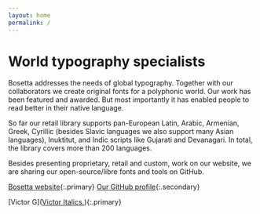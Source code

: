 ```yaml
---
layout: home
permalink: /
---
```


# World typography specialists

Bosetta addresses the needs of global typography. Together with our collaborators we create original fonts for a polyphonic world. Our work has been featured and awarded. But most importantly it has enabled people to read better in their native language.

So far our retail library supports pan-European Latin, Arabic, Armenian, Greek, Cyrillic (besides Slavic languages we also support many Asian languages), Inuktitut, and Indic scripts like Gujarati and Devanagari. In total, the library covers more than 200 languages.

Besides presenting proprietary, retail and custom, work on our website, we are sharing our open-source/libre fonts and tools on GitHub.




[Bosetta website](http://textsontype.com){:.primary}
[Our GitHub profile](http://github.com/shandontype){:.secondary}


[Victor G](<a href="http://github.shandontype.com/docs/MATD01_VG_ProbDiacLo.pdf" target="_blank">Victor Italics.</a>){:.primary}
